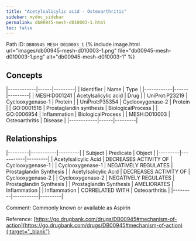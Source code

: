 ```yaml
---
title: "Acetylsalicylic acid - Osteoarthritis"
sidebar: mydoc_sidebar
permalink: db00945-mesh-d010003-1.html
toc: false 
---
```



Path ID: `DB00945_MESH_D010003_1`
{% include image.html url="images/db00945-mesh-d010003-1.png" file="db00945-mesh-d010003-1.png" alt="db00945-mesh-d010003-1" %}

## Concepts

|------------|------|---------|
| Identifier | Name | Type    |
|------------|------|---------|
| MESH:D001241 | Acetylsalicylic acid | Drug |
| UniProt:P23219 | Cyclooxygenase-1 | Protein |
| UniProt:P35354 | Cyclooxygenase-2 | Protein |
| GO:0001516 | Prostaglandin synthesis | BiologicalProcess |
| GO:0006954 | Inflammation | BiologicalProcess |
| MESH:D010003 | Osteoarthritis | Disease |
|------------|------|---------|

## Relationships

|---------|-----------|---------|
| Subject | Predicate | Object  |
|---------|-----------|---------|
| Acetylsalicylic Acid | DECREASES ACTIVITY OF | Cyclooxygenase-1 |
| Cyclooxygenase-1 | NEGATIVELY REGULATES | Prostaglandin Synthesis |
| Acetylsalicylic Acid | DECREASES ACTIVITY OF | Cyclooxygenase-2 |
| Cyclooxygenase-2 | NEGATIVELY REGULATES | Prostaglandin Synthesis |
| Prostaglandin Synthesis | AMELIORATES | Inflammation |
| Inflammation | CORRELATED WITH | Osteoarthritis |
|---------|-----------|---------|

Comment: Commonly known or available as Aspirin

Reference: [https://go.drugbank.com/drugs/DB00945#mechanism-of-action](https://go.drugbank.com/drugs/DB00945#mechanism-of-action){:target="_blank"}